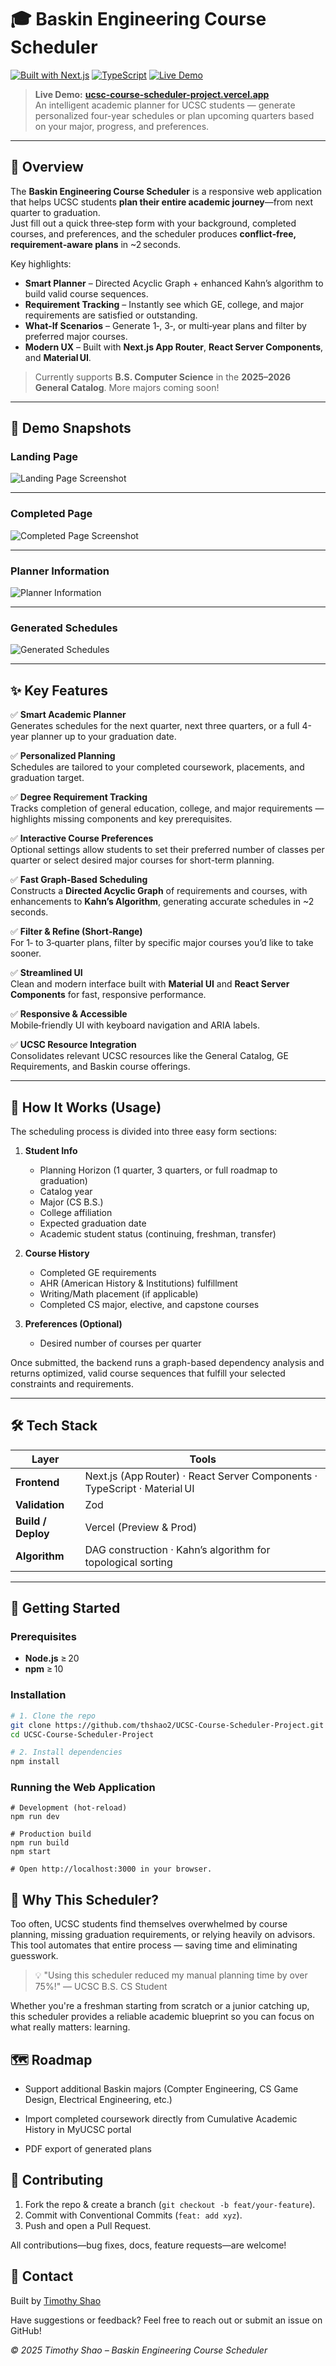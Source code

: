 <!-- README.md -->

# 🎓 Baskin Engineering Course Scheduler

[![Built with Next.js](https://img.shields.io/badge/Built%20with-Next.js-000?logo=nextdotjs&logoColor=white)](https://nextjs.org/)
[![TypeScript](https://img.shields.io/badge/TypeScript-READY-3178C6?logo=typescript&logoColor=white)](https://www.typescriptlang.org/)
[![Live Demo](https://img.shields.io/badge/Demo-Website-green)](https://ucsc-course-scheduler-project.vercel.app)

> **Live Demo:** **[ucsc-course-scheduler-project.vercel.app](https://ucsc-course-scheduler-project.vercel.app)**  
> An intelligent academic planner for UCSC students — generate personalized four-year schedules or plan upcoming quarters based on your major, progress, and preferences.

---

## 📌 Overview

The **Baskin Engineering Course Scheduler** is a responsive web application that helps UCSC students **plan their entire academic journey**—from next quarter to graduation.  
Just fill out a quick three‑step form with your background, completed courses, and preferences, and the scheduler produces **conflict‑free, requirement‑aware plans** in ~2 seconds.

Key highlights:

- **Smart Planner** – Directed Acyclic Graph + enhanced Kahn’s algorithm to build valid course sequences.
- **Requirement Tracking** – Instantly see which GE, college, and major requirements are satisfied or outstanding.
- **What‑If Scenarios** – Generate 1‑, 3‑, or multi‑year plans and filter by preferred major courses.
- **Modern UX** – Built with **Next.js App Router**, **React Server Components**, and **Material UI**.

> Currently supports **B.S. Computer Science** in the **2025–2026 General Catalog**. More majors coming soon!

---

## 📸 Demo Snapshots

### Landing Page
![Landing Page Screenshot](docs/landing-page.png)

---

### Completed Page
![Completed Page Screenshot](docs/completed-page.png)

---

### Planner Information
![Planner Information](docs/planner-info.png)

---

### Generated Schedules
![Generated Schedules](docs/generated-schedules.png)

---

## ✨ Key Features

✅ **Smart Academic Planner**  
Generates schedules for the next quarter, next three quarters, or a full 4-year planner up to your graduation date.

✅ **Personalized Planning**  
Schedules are tailored to your completed coursework, placements, and graduation target.

✅ **Degree Requirement Tracking**  
Tracks completion of general education, college, and major requirements — highlights missing components and key prerequisites.

✅ **Interactive Course Preferences**  
Optional settings allow students to set their preferred number of classes per quarter or select desired major courses for short-term planning.

✅ **Fast Graph-Based Scheduling**  
Constructs a **Directed Acyclic Graph** of requirements and courses, with enhancements to **Kahn’s Algorithm**, generating accurate schedules in ~2 seconds.

✅ **Filter & Refine (Short‑Range)**  
For 1‑ to 3‑quarter plans, filter by specific major courses you’d like to take sooner.

✅ **Streamlined UI**  
Clean and modern interface built with **Material UI** and **React Server Components** for fast, responsive performance.

✅ **Responsive & Accessible**  
Mobile‑friendly UI with keyboard navigation and ARIA labels.

✅ **UCSC Resource Integration**  
Consolidates relevant UCSC resources like the General Catalog, GE Requirements, and Baskin course offerings.

---

## 🧠 How It Works (Usage)

The scheduling process is divided into three easy form sections:

1. **Student Info**  
   - Planning Horizon (1 quarter, 3 quarters, or full roadmap to graduation)
   - Catalog year  
   - Major (CS B.S.)  
   - College affiliation  
   - Expected graduation date  
   - Academic student status (continuing, freshman, transfer)

2. **Course History**  
   - Completed GE requirements  
   - AHR (American History & Institutions) fulfillment  
   - Writing/Math placement (if applicable)  
   - Completed CS major, elective, and capstone courses  

3. **Preferences (Optional)**  
   - Desired number of courses per quarter  

Once submitted, the backend runs a graph-based dependency analysis and returns optimized, valid course sequences that fulfill your selected constraints and requirements.

---

## 🛠 Tech Stack

| Layer | Tools |
|-------|-------|
| **Frontend** | Next.js (App Router) · React Server Components · TypeScript · Material UI |
| **Validation** | Zod |
| **Build / Deploy** | Vercel (Preview & Prod) |
| **Algorithm** | DAG construction · Kahn’s algorithm for topological sorting |

---

## 🚀 Getting Started

### Prerequisites

- **Node.js** ≥ 20  
- **npm** ≥ 10  

### Installation

```bash
# 1. Clone the repo
git clone https://github.com/thshao2/UCSC-Course-Scheduler-Project.git
cd UCSC-Course-Scheduler-Project

# 2. Install dependencies
npm install

```
### Running the Web Application
```
# Development (hot‑reload)
npm run dev

# Production build
npm run build
npm start

# Open http://localhost:3000 in your browser.
```
## 🤔  Why This Scheduler?
Too often, UCSC students find themselves overwhelmed by course planning, missing graduation requirements, or relying heavily on advisors. This tool automates that entire process — saving time and eliminating guesswork.

>💡 "Using this scheduler reduced my manual planning time by over 75%!" — UCSC B.S. CS Student

Whether you're a freshman starting from scratch or a junior catching up, this scheduler provides a reliable academic blueprint so you can focus on what really matters: learning.

## 🗺️ Roadmap
 - Support additional Baskin majors (Compter Engineering, CS Game Design, Electrical Engineering, etc.)

 - Import completed coursework directly from Cumulative Academic History in MyUCSC portal

 - PDF export of generated plans


## 🤝 Contributing
1. Fork the repo & create a branch (```git checkout -b feat/your-feature```).
2. Commit with Conventional Commits (```feat: add xyz```).
3. Push and open a Pull Request.

All contributions—bug fixes, docs, feature requests—are welcome!

## 👋 Contact

Built by [Timothy Shao](https://www.linkedin.com/in/timothy-shao)

Have suggestions or feedback? Feel free to reach out or submit an issue on GitHub!

*© 2025 Timothy Shao – Baskin Engineering Course Scheduler*
